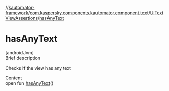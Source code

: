 //[kautomator-framework](../../index.md)/[com.kaspersky.components.kautomator.component.text](../index.md)/[UiTextViewAssertions](index.md)/[hasAnyText](has-any-text.md)



# hasAnyText  
[androidJvm]  
Brief description  


Checks if the view has any text

  
Content  
open fun [hasAnyText](has-any-text.md)()  



